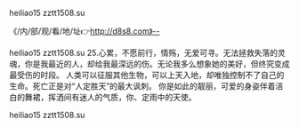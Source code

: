heiliao15 zztt1508.su

《/内/部/观/看/地/址👉http://d8s8.com》--

heiliao15 zztt1508.su	25.心累，不愿前行，情殇，无爱可寻。无法拯救失落的灵魂，你是我最近的人，却给我最深远的伤。无论我多么想象她的美好，但终究变成最受伤的时段。
人类可以征服其他生物，可以上天入地，却唯独控制不了自己的生命。死亡正是对“人定胜天”的最大讽刺。
你是如此的靓丽，可爱的身姿伴着洁白的舞裙，挥洒间有迷人的气质，你、定雨中的天使。





heiliao15 zztt1508.su
